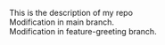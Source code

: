 This is the description of my repo</br>
Modification in main branch.</br>
Modification in feature-greeting branch.

